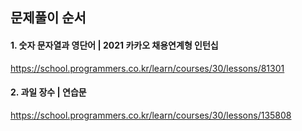 ## 문제풀이 순서

#### 1. 숫자 문자열과 영단어 | 2021 카카오 채용연계형 인턴십
https://school.programmers.co.kr/learn/courses/30/lessons/81301

#### 2. 과일 장수 | 연습문
https://school.programmers.co.kr/learn/courses/30/lessons/135808
